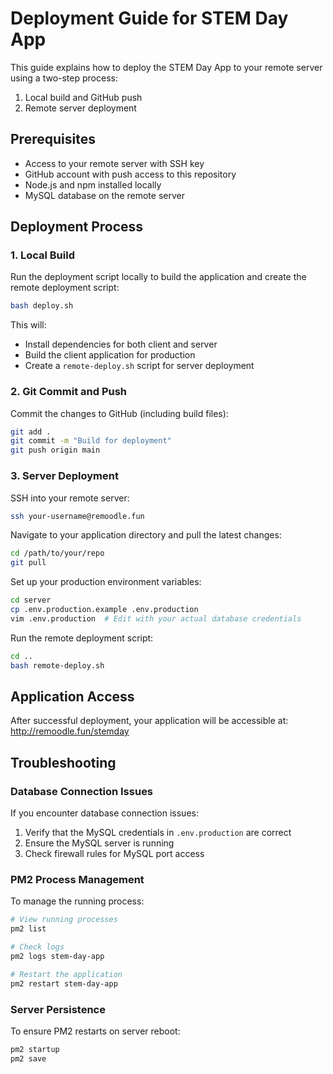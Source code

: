 # Deployment Guide for STEM Day App

This guide explains how to deploy the STEM Day App to your remote server using a two-step process:
1. Local build and GitHub push
2. Remote server deployment

## Prerequisites

- Access to your remote server with SSH key
- GitHub account with push access to this repository
- Node.js and npm installed locally
- MySQL database on the remote server

## Deployment Process

### 1. Local Build

Run the deployment script locally to build the application and create the remote deployment script:

```bash
bash deploy.sh
```

This will:
- Install dependencies for both client and server
- Build the client application for production
- Create a `remote-deploy.sh` script for server deployment

### 2. Git Commit and Push

Commit the changes to GitHub (including build files):

```bash
git add .
git commit -m "Build for deployment"
git push origin main
```

### 3. Server Deployment

SSH into your remote server:

```bash
ssh your-username@remoodle.fun
```

Navigate to your application directory and pull the latest changes:

```bash
cd /path/to/your/repo
git pull
```

Set up your production environment variables:

```bash
cd server
cp .env.production.example .env.production
vim .env.production  # Edit with your actual database credentials
```

Run the remote deployment script:

```bash
cd ..
bash remote-deploy.sh
```

## Application Access

After successful deployment, your application will be accessible at:
http://remoodle.fun/stemday

## Troubleshooting

### Database Connection Issues

If you encounter database connection issues:
1. Verify that the MySQL credentials in `.env.production` are correct
2. Ensure the MySQL server is running
3. Check firewall rules for MySQL port access

### PM2 Process Management

To manage the running process:

```bash
# View running processes
pm2 list

# Check logs
pm2 logs stem-day-app

# Restart the application
pm2 restart stem-day-app
```

### Server Persistence

To ensure PM2 restarts on server reboot:

```bash
pm2 startup
pm2 save
```